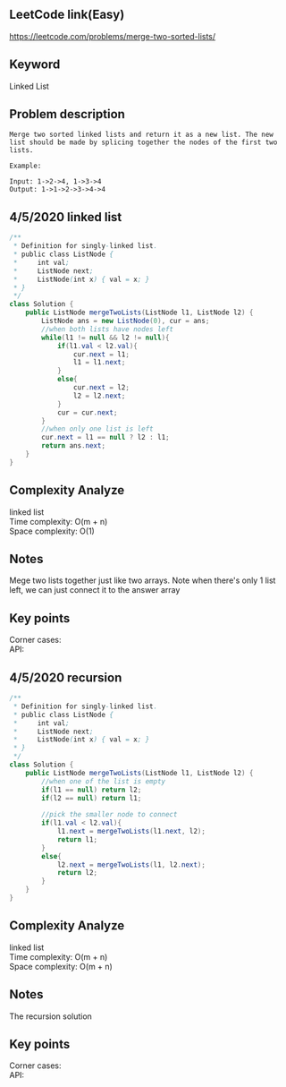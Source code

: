 ## LeetCode link(Easy)
https://leetcode.com/problems/merge-two-sorted-lists/

## Keyword
Linked List

## Problem description
```
Merge two sorted linked lists and return it as a new list. The new list should be made by splicing together the nodes of the first two lists.

Example:

Input: 1->2->4, 1->3->4
Output: 1->1->2->3->4->4
```
## 4/5/2020 linked list

```java
/**
 * Definition for singly-linked list.
 * public class ListNode {
 *     int val;
 *     ListNode next;
 *     ListNode(int x) { val = x; }
 * }
 */
class Solution {
    public ListNode mergeTwoLists(ListNode l1, ListNode l2) {
        ListNode ans = new ListNode(0), cur = ans;
        //when both lists have nodes left
        while(l1 != null && l2 != null){
            if(l1.val < l2.val){
                cur.next = l1;
                l1 = l1.next;
            }
            else{
                cur.next = l2;
                l2 = l2.next;
            }
            cur = cur.next;
        }
        //when only one list is left
        cur.next = l1 == null ? l2 : l1;
        return ans.next;
    }
}
```

## Complexity Analyze
linked list\
Time complexity: O(m + n)\
Space complexity: O(1)

## Notes
Mege two lists together just like two arrays. Note when there's only 1 list left, we can just connect it to the answer array

## Key points
Corner cases: \
API: 

## 4/5/2020 recursion

```java
/**
 * Definition for singly-linked list.
 * public class ListNode {
 *     int val;
 *     ListNode next;
 *     ListNode(int x) { val = x; }
 * }
 */
class Solution {
    public ListNode mergeTwoLists(ListNode l1, ListNode l2) {
        //when one of the list is empty
        if(l1 == null) return l2;
        if(l2 == null) return l1;
        
        //pick the smaller node to connect
        if(l1.val < l2.val){
            l1.next = mergeTwoLists(l1.next, l2);
            return l1;
        }
        else{
            l2.next = mergeTwoLists(l1, l2.next);
            return l2;
        }
    }
}
```

## Complexity Analyze
linked list\
Time complexity: O(m + n)\
Space complexity: O(m + n)

## Notes
The recursion solution

## Key points
Corner cases: \
API: 
